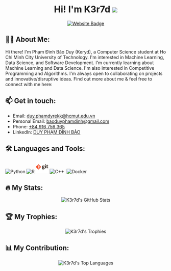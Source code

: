 <div id="hey" align="center">
  <h1>
    Hi!
    I'm K3r7d
    <img src="https://media.giphy.com/media/hvRJCLFzcasrR4ia7z/giphy.gif" width=40 />
  </h1>
</div>

<div id="badges" align="center">
  <a href="duy.phamdyrekk@hcmut.edu.vn">
    <img src="https://img.shields.io/badge/-Email%20Me-red?style=for-the-badge" alt="Website Badge"/>
  </a>
</div>


## :man_technologist: About Me:
Hi there! I'm Phạm Đình Bảo Duy (Keryd), a Computer Science student at Ho Chi Minh City University of Technology. I'm interested in Machine Learning, Data Science, and Software Development. I'm currently learning about Machine Learning and Data Science. I'm also interested in Competitive Programming and Algorithms. I'm always open to collaborating on projects and innovative/disruptive ideas. Find out more about me & feel free to connect with me here:

## :mailbox: Get in touch:
- Email: [duy.phamdyrekk@hcmut.edu.vn](duy.phamdyrekk@hcmut.edu.vn)
- Personal Email: [baoduyphamdinh@gmail.com](baoduyphamdinh@gmail.com)
- Phone: [+84 916 756 365](tel:+84916756365)
- LinkedIn: [DUY PHẠM ĐÌNH BẢO](https://www.linkedin.com/in/keryd944/)
  

## :hammer_and_wrench: Languages and Tools:
<div>
    <img src="https://cdn.jsdelivr.net/gh/devicons/devicon/icons/python/python-original.svg" title="Python" alt="Python" width="40" height="40"/>   
    <img src="https://cdn.jsdelivr.net/gh/devicons/devicon/icons/r/r-original.svg" title="R" alt="R" width="40" height="40"/>
    <img src="https://github.com/devicons/devicon/blob/master/icons/git/git-original-wordmark.svg" title="Git" **alt="Git" width="40" height="40"/>
    <img src="https://cdn.jsdelivr.net/gh/devicons/devicon/icons/cplusplus/cplusplus-original.svg" title="C++" alt="C++" width="40" height="40"/>&nbsp;
    <img src="https://cdn.jsdelivr.net/gh/devicons/devicon/icons/docker/docker-original.svg" title="Docker" alt="Docker" width="40" height="40"/>&nbsp;
</div>
 

  
## :fire: My Stats:
<div align="center">
  <img src="https://github-readme-stats.vercel.app/api?username=K3r7d&show_icons=true&theme=radical" alt="K3r7d's GitHub Stats" />
</div>

## :trophy: My Trophies:
<div align="center">
  <img src="https://github-profile-trophy.vercel.app/?username=K3r7d&theme=onedark" alt="K3r7d's Trophies" />
</div>

## :bar_chart: My Contribution:
<div align="center">
  <img src="https://github-readme-stats.vercel.app/api/top-langs/?username=K3r7d&layout=compact&theme=radical" alt="K3r7d's Top Languages" />
</div>
